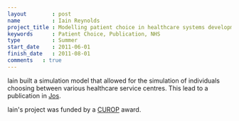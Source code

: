 ```yaml
---
layout        : post
name          : Iain Reynolds
project_title : Modelling patient choice in healthcare systems development and application of a discrete event simulation with agent-based functionality
keywords      : Patient Choice, Publication, NHS
type          : Summer
start_date    : 2011-06-01
finish_date   : 2011-08-01
comments   : true
---
```


Iain built a simulation model that allowed for the simulation of individuals choosing between various healthcare service centres. This lead to a publication in [Jos](http://www.palgrave-journals.com/jos/journal/v6/n2/full/jos201121a.html).

Iain's project was funded by a [CUROP](http://learning.cf.ac.uk/curop/) award.
